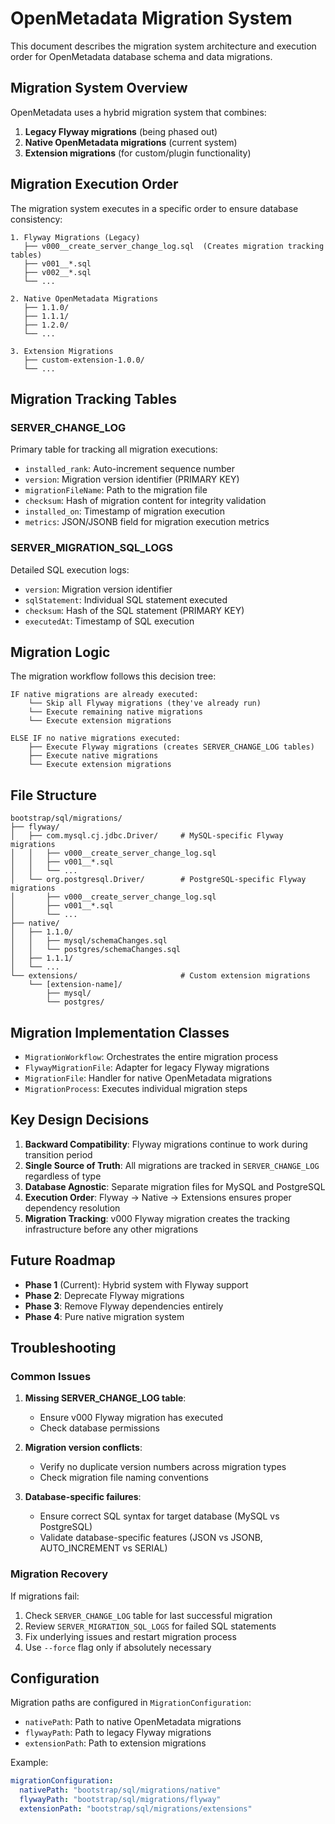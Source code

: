 # OpenMetadata Migration System

This document describes the migration system architecture and execution order for OpenMetadata database schema and data migrations.

## Migration System Overview

OpenMetadata uses a hybrid migration system that combines:
1. **Legacy Flyway migrations** (being phased out)
2. **Native OpenMetadata migrations** (current system)
3. **Extension migrations** (for custom/plugin functionality)

## Migration Execution Order

The migration system executes in a specific order to ensure database consistency:

```
1. Flyway Migrations (Legacy)
   ├── v000__create_server_change_log.sql  (Creates migration tracking tables)
   ├── v001__*.sql
   ├── v002__*.sql
   └── ...

2. Native OpenMetadata Migrations
   ├── 1.1.0/
   ├── 1.1.1/
   ├── 1.2.0/
   └── ...

3. Extension Migrations
   ├── custom-extension-1.0.0/
   └── ...
```

## Migration Tracking Tables

### SERVER_CHANGE_LOG
Primary table for tracking all migration executions:
- `installed_rank`: Auto-increment sequence number
- `version`: Migration version identifier (PRIMARY KEY)
- `migrationFileName`: Path to the migration file
- `checksum`: Hash of migration content for integrity validation
- `installed_on`: Timestamp of migration execution
- `metrics`: JSON/JSONB field for migration execution metrics

### SERVER_MIGRATION_SQL_LOGS
Detailed SQL execution logs:
- `version`: Migration version identifier
- `sqlStatement`: Individual SQL statement executed
- `checksum`: Hash of the SQL statement (PRIMARY KEY)
- `executedAt`: Timestamp of SQL execution

## Migration Logic

The migration workflow follows this decision tree:

```
IF native migrations are already executed:
    └── Skip all Flyway migrations (they've already run)
    └── Execute remaining native migrations
    └── Execute extension migrations

ELSE IF no native migrations executed:
    ├── Execute Flyway migrations (creates SERVER_CHANGE_LOG tables)
    ├── Execute native migrations  
    └── Execute extension migrations
```

## File Structure

```
bootstrap/sql/migrations/
├── flyway/
│   ├── com.mysql.cj.jdbc.Driver/     # MySQL-specific Flyway migrations
│   │   ├── v000__create_server_change_log.sql
│   │   ├── v001__*.sql
│   │   └── ...
│   └── org.postgresql.Driver/        # PostgreSQL-specific Flyway migrations
│       ├── v000__create_server_change_log.sql
│       ├── v001__*.sql
│       └── ...
├── native/
│   ├── 1.1.0/
│   │   ├── mysql/schemaChanges.sql
│   │   └── postgres/schemaChanges.sql
│   ├── 1.1.1/
│   └── ...
└── extensions/                       # Custom extension migrations
    └── [extension-name]/
        ├── mysql/
        └── postgres/
```

## Migration Implementation Classes

- `MigrationWorkflow`: Orchestrates the entire migration process
- `FlywayMigrationFile`: Adapter for legacy Flyway migrations
- `MigrationFile`: Handler for native OpenMetadata migrations
- `MigrationProcess`: Executes individual migration steps

## Key Design Decisions

1. **Backward Compatibility**: Flyway migrations continue to work during transition period
2. **Single Source of Truth**: All migrations are tracked in `SERVER_CHANGE_LOG` regardless of type
3. **Database Agnostic**: Separate migration files for MySQL and PostgreSQL
4. **Execution Order**: Flyway → Native → Extensions ensures proper dependency resolution
5. **Migration Tracking**: v000 Flyway migration creates the tracking infrastructure before any other migrations

## Future Roadmap

- **Phase 1** (Current): Hybrid system with Flyway support
- **Phase 2**: Deprecate Flyway migrations
- **Phase 3**: Remove Flyway dependencies entirely
- **Phase 4**: Pure native migration system

## Troubleshooting

### Common Issues

1. **Missing SERVER_CHANGE_LOG table**:
   - Ensure v000 Flyway migration has executed
   - Check database permissions

2. **Migration version conflicts**:
   - Verify no duplicate version numbers across migration types
   - Check migration file naming conventions

3. **Database-specific failures**:
   - Ensure correct SQL syntax for target database (MySQL vs PostgreSQL)
   - Validate database-specific features (JSON vs JSONB, AUTO_INCREMENT vs SERIAL)

### Migration Recovery

If migrations fail:
1. Check `SERVER_CHANGE_LOG` table for last successful migration
2. Review `SERVER_MIGRATION_SQL_LOGS` for failed SQL statements
3. Fix underlying issues and restart migration process
4. Use `--force` flag only if absolutely necessary

## Configuration

Migration paths are configured in `MigrationConfiguration`:
- `nativePath`: Path to native OpenMetadata migrations
- `flywayPath`: Path to legacy Flyway migrations  
- `extensionPath`: Path to extension migrations

Example:
```yaml
migrationConfiguration:
  nativePath: "bootstrap/sql/migrations/native"
  flywayPath: "bootstrap/sql/migrations/flyway"
  extensionPath: "bootstrap/sql/migrations/extensions"
```